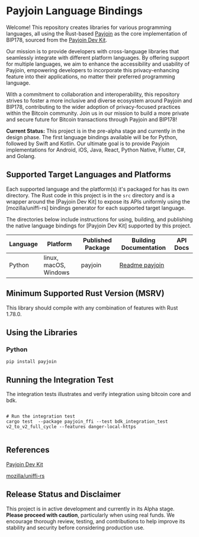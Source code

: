 # Payjoin Language Bindings

Welcome! This repository creates libraries for various programming languages, all using the Rust-based [Payjoin](https://github.com/payjoin/rust-payjoin) as the core implementation of BIP178, sourced from the [Payjoin Dev Kit](https://payjoindevkit.org/).

Our mission is to provide developers with cross-language libraries that seamlessly integrate with different platform languages. By offering support for multiple languages, we aim to enhance the accessibility and usability of Payjoin, empowering developers to incorporate this privacy-enhancing feature into their applications, no matter their preferred programming language.

With a commitment to collaboration and interoperability, this repository strives to foster a more inclusive and diverse ecosystem around Payjoin and BIP178, contributing to the wider adoption of privacy-focused practices within the Bitcoin community. Join us in our mission to build a more private and secure future for Bitcoin transactions through Payjoin and BIP178!

**Current Status:**
This project is in the pre-alpha stage and currently in the design phase. The first language bindings available will be for Python, followed by Swift and Kotlin. Our ultimate goal is to provide Payjoin implementations for Android, iOS, Java, React, Python Native, Flutter, C#, and Golang.

## Supported Target Languages and Platforms

Each supported language and the platform(s) it's packaged for has its own directory. The Rust code in this project is in the `src` directory and is a wrapper around the [Payjoin Dev Kit] to expose its APIs uniformly using the [mozilla/uniffi-rs] bindings generator for each supported target language.

The directories below include instructions for using, building, and publishing the native language bindings for [Payjoin Dev Kit] supported by this project.

| Language | Platform              | Published Package | Building Documentation             | API Docs |
|----------|-----------------------|-------------------|------------------------------------|----------|
| Python   | linux, macOS, Windows | payjoin           | [Readme payjoin](python/README.md) |          |

## Minimum Supported Rust Version (MSRV)

This library should compile with any combination of features with Rust 1.78.0.

## Using the Libraries

### Python

```shell
pip install payjoin

```
## Running the Integration Test


The integration tests illustrates and verify integration using bitcoin core and bdk.

```shell

# Run the integration test
cargo test  --package payjoin_ffi --test bdk_integration_test v2_to_v2_full_cycle --features danger-local-https


```
## References

[Payjoin Dev Kit](https://payjoindevkit.org/)

[mozilla/uniffi-rs](https://github.com/mozilla/uniffi-rs)

## Release Status and Disclaimer

This project is in active development and currently in its Alpha stage. **Please proceed with caution**, particularly when using real funds.
We encourage thorough review, testing, and contributions to help improve its stability and security before considering production use.
